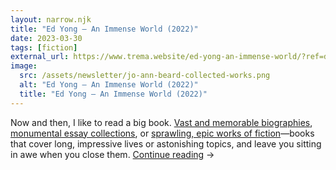 ```yaml
---
layout: narrow.njk
title: "Ed Yong – An Immense World (2022)"
date: 2023-03-30
tags: [fiction]
external_url: https://www.trema.website/ed-yong-an-immense-world/?ref=daniel.pizza
image:
  src: /assets/newsletter/jo-ann-beard-collected-works.png
  alt: "Ed Yong – An Immense World (2022)"
  title: "Ed Yong – An Immense World (2022)"
---
```


Now and then, I like to read a big book. [Vast and memorable biographies](https://www.trema.website/benjamin-moser-sontag-her-life-2019/ "Benjamin Moser on Susan Sontag"), [monumental essay collections](https://www.penguinrandomhouse.com/books/592315/a-little-devil-in-america-by-hanif-abdurraqib/?ref=trema.website "A Little Devil in America by Hanif Abdurraqib"), or [sprawling, epic works of fiction](https://ta-nehisicoates.com/books/the-water-dancer/?ref=trema.website "The Water Dancer by Ta-Nehisi Coates")—books that cover long, impressive lives or astonishing topics, and leave you sitting in awe when you close them. <a href="{{ external_url }}" title="Read my recommendation for An Immense World by Ed Yong" rel="external" target="_blank">Continue reading</a> →
